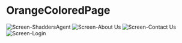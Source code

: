 # OrangeColoredPage
![Screen-ShaddersAgent](https://github.com/user-attachments/assets/14562eaa-3ee8-4274-aed8-a4e28c949a5d)
![Screen-About Us](https://github.com/user-attachments/assets/fcf7f948-f2fc-4589-aaee-8f13dd64ddeb)
![Screen-Contact Us](https://github.com/user-attachments/assets/63d37a6d-f362-4a1a-87eb-2b5c36595ec9)
![Screen-Login](https://github.com/user-attachments/assets/48a017ce-5006-44c4-83a2-9f0c5618a446)